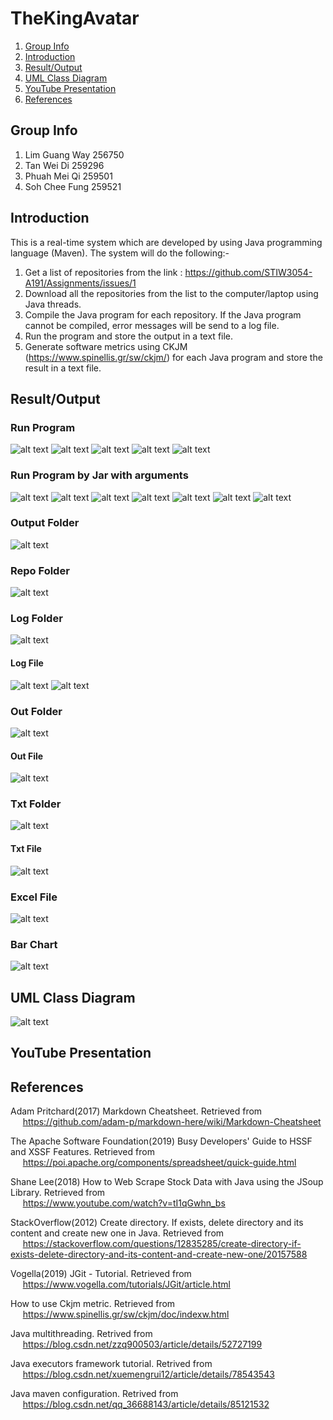 # TheKingAvatar
1. [Group Info](#group-info)
1. [Introduction](#introduction)
1. [Result/Output](#resultoutput)
1. [UML Class Diagram](#uml-class-diagram)
1. [YouTube Presentation](#youtube-presentation)
1. [References](#references)

## Group Info  
1. Lim Guang Way 256750
1. Tan Wei Di 259296
1. Phuah Mei Qi 259501
1. Soh Chee Fung 259521

## Introduction  
This is a real-time system which are developed by using Java programming language (Maven). The system will do the following:-    

1) Get a list of repositories from the link : https://github.com/STIW3054-A191/Assignments/issues/1      
2) Download all the repositories from the list to the computer/laptop using Java threads.    
3) Compile the Java program for each repository. If the Java program cannot be compiled, error messages will be send to a log file.  
4) Run the program and store the output in a text file.   
5) Generate software metrics using CKJM (https://www.spinellis.gr/sw/ckjm/) for each Java program and store the result in a text file.   

## Result/Output  

### Run Program
![alt text](https://github.com/STIW3054-A191/TheKingAvatar/blob/master/Output/1.PNG "Run Program 1")
![alt text](https://github.com/STIW3054-A191/TheKingAvatar/blob/master/Output/2.PNG "Run Program 2")
![alt text](https://github.com/STIW3054-A191/TheKingAvatar/blob/master/Output/3.PNG "Run Program 3")
![alt text](https://github.com/STIW3054-A191/TheKingAvatar/blob/master/Output/4.PNG "Run Program 4")
![alt text](https://github.com/STIW3054-A191/TheKingAvatar/blob/master/Output/5.PNG "Run Program 5")

### Run Program by Jar with arguments
![alt text](https://github.com/STIW3054-A191/TheKingAvatar/blob/master/Output/jar1.PNG "Jar 1")
![alt text](https://github.com/STIW3054-A191/TheKingAvatar/blob/master/Output/jar2.PNG "Jar 2")
![alt text](https://github.com/STIW3054-A191/TheKingAvatar/blob/master/Output/jar3.PNG "Jar 3")
![alt text](https://github.com/STIW3054-A191/TheKingAvatar/blob/master/Output/jar4.PNG "Jar 4")
![alt text](https://github.com/STIW3054-A191/TheKingAvatar/blob/master/Output/jar5.PNG "Jar 5")
![alt text](https://github.com/STIW3054-A191/TheKingAvatar/blob/master/Output/jar6.PNG "Jar 6")
![alt text](https://github.com/STIW3054-A191/TheKingAvatar/blob/master/Output/jar7.PNG "Jar 7")

### Output Folder
![alt text](https://github.com/STIW3054-A191/TheKingAvatar/blob/master/Output/Folder.PNG "Folder")

### Repo Folder
![alt text](https://github.com/STIW3054-A191/TheKingAvatar/blob/master/Output/RepoFolder.PNG "Repo Folder")

### Log Folder
![alt text](https://github.com/STIW3054-A191/TheKingAvatar/blob/master/Output/LogFolder.PNG "Log Folder")

#### Log File
![alt text](https://github.com/STIW3054-A191/TheKingAvatar/blob/master/Output/log1.PNG "Log File")
![alt text](https://github.com/STIW3054-A191/TheKingAvatar/blob/master/Output/log2.PNG "Log File")

### Out Folder
![alt text](https://github.com/STIW3054-A191/TheKingAvatar/blob/master/Output/OutFolder.PNG "Out Folder")

#### Out File
![alt text](https://github.com/STIW3054-A191/TheKingAvatar/blob/master/Output/out.PNG "Out File")

### Txt Folder
![alt text](https://github.com/STIW3054-A191/TheKingAvatar/blob/master/Output/TxtFolder.PNG "Txt Folder")

#### Txt File
![alt text](https://github.com/STIW3054-A191/TheKingAvatar/blob/master/Output/out.PNG "Txt File")

### Excel File
![alt text](https://github.com/STIW3054-A191/TheKingAvatar/blob/master/Output/Excel.PNG "Excel")

### Bar Chart
![alt text](https://github.com/STIW3054-A191/TheKingAvatar/blob/master/Output/BarChart.PNG "Bar Chart")


## UML Class Diagram  
![alt text](https://github.com/STIW3054-A191/TheKingAvatar/blob/master/ClassDiagram/ClassDiagram.jpg "Class Diagram")

## YouTube Presentation 

## References  
Adam Pritchard(2017) Markdown Cheatsheet. Retrieved from   
&nbsp;&nbsp;&nbsp;&nbsp; https://github.com/adam-p/markdown-here/wiki/Markdown-Cheatsheet

The Apache Software Foundation(2019) Busy Developers' Guide to HSSF and XSSF Features. Retrieved from   
&nbsp;&nbsp;&nbsp;&nbsp; https://poi.apache.org/components/spreadsheet/quick-guide.html

Shane Lee(2018) How to Web Scrape Stock Data with Java using the JSoup Library. Retrieved from   
&nbsp;&nbsp;&nbsp;&nbsp; https://www.youtube.com/watch?v=tI1qGwhn_bs  

StackOverflow(2012) Create directory. If exists, delete directory and its content and create new one in Java. Retrieved from  
&nbsp;&nbsp;&nbsp;&nbsp; https://stackoverflow.com/questions/12835285/create-directory-if-exists-delete-directory-and-its-content-and-create-new-one/20157588

Vogella(2019) JGit - Tutorial. Retrieved from    
&nbsp;&nbsp;&nbsp;&nbsp; https://www.vogella.com/tutorials/JGit/article.html  

How to use Ckjm metric. Retrieved from  
&nbsp;&nbsp;&nbsp;&nbsp; https://www.spinellis.gr/sw/ckjm/doc/indexw.html

Java multithreading. Retrived from  
&nbsp;&nbsp;&nbsp;&nbsp; https://blog.csdn.net/zzq900503/article/details/52727199 

Java executors framework tutorial. Retrived from  
&nbsp;&nbsp;&nbsp;&nbsp; https://blog.csdn.net/xuemengrui12/article/details/78543543

Java maven configuration. Retrived from  
&nbsp;&nbsp;&nbsp;&nbsp; https://blog.csdn.net/qq_36688143/article/details/85121532
